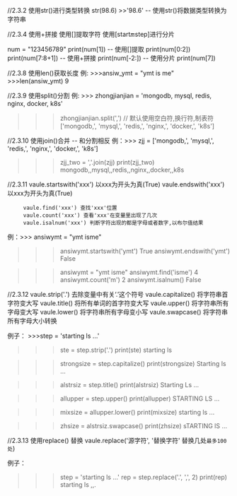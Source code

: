 
//2.3.2 使用str()进行类型转换
str(98.6) >>'98.6'  -- 使用str()将数据类型转换为字符串

//2.3.4  使用+拼接 使用[]提取字符  使用[start:end:step]进行分片

num = "123456789"
print(num[1])      -- 使用[]提取
print(num[0:2])    
print(num[7:8+1])  -- 使用+拼接
print(num[-2:])    -- 使用分片
print(num[7])

//2.3.8  使用len()获取长度
例:  >>>ansiw_ymt = "ymt is me"
     >>>len(ansiw_ymt)
     9

//2.3.9  使用split()分割
例: >>> zhongjianjian = 'mongodb, mysql, redis, nginx, docker, k8s'
>>> zhongjianjian.split(',')   // 默认使用空白符,换行符,制表符
['mongodb,', 'mysql,', 'redis,', 'nginx,', 'docker,', 'k8s']

//2.3.10 使用join()合并 -- 和分割相反
例：>>> zjj = ['mongodb,', 'mysql,', 'redis,', 'nginx,', 'docker,', 'k8s']
>>> zjj_two = ','.join(zjj) 
>>> print(zjj_two)
mongodb,,mysql,,redis,,nginx,,docker,,k8s


//2.3.11 vaule.startswith('xxx') 以xxx为开头为真(True)
         vaule.endswith('xxx') 以xxx为开头为真(True)

         vaule.find('xxx') 查找'xxx'位置
         vaule.count('xxx') 查看'xxx'在变量里出现了几次 
         vaule.isalnum('xxx') 判断字符出现的都是字母或者数字,以布尔值结果

例：>>> ansiwymt = "ymt isme"
>>> ansiwymt.startswith('ymt')
True
>>> ansiwymt.endswith('ymt')
False

>>> ansiwymt = "ymt isme"
>>> ansiwymt.find('isme')
4
>>> ansiwymt.count('m')
2
>>> ansiwymt.isalnum()
False

//2.3.12 vaule.strip('.') 去除变量中有关‘.’这个符号
         vaule.capitalize() 将字符串首字符变大写
         vaule.title()  将所有单词的首字符变大写
         vaule.upper()  将字符串所有字母变大写
         vaule.lower()  将字符串所有字母变小写
         vaule.swapcase() 将字符串所有字母大小转换

例子： >>>step = 'starting ls ...'
>>>ste = step.strip('.')
>>>print(ste)
starting ls

>>>strongsize = step.capitalize()
>>>print(strongsize)
Starting ls ...

>>>alstrsiz = step.title()
>>>print(alstrsiz)
Starting Ls ...

>>>allupper = step.upper()
>>>print(allupper)
STARTING LS ...

>>>mixsize = allupper.lower()
>>>print(mixsize)
starting ls ...

>>>zhsize = alstrsiz.swapcase()
>>>print(zhsize)
sTARTING lS ...

//2.3.13 使用replace() 替换 vaule.replace('源字符', '替换字符' 替换几处`最多100处`)

例子：
>>>step = 'starting ls ...'
>>>rep = step.replace('.', ',', 2)
>>>print(rep)
starting ls ,,.